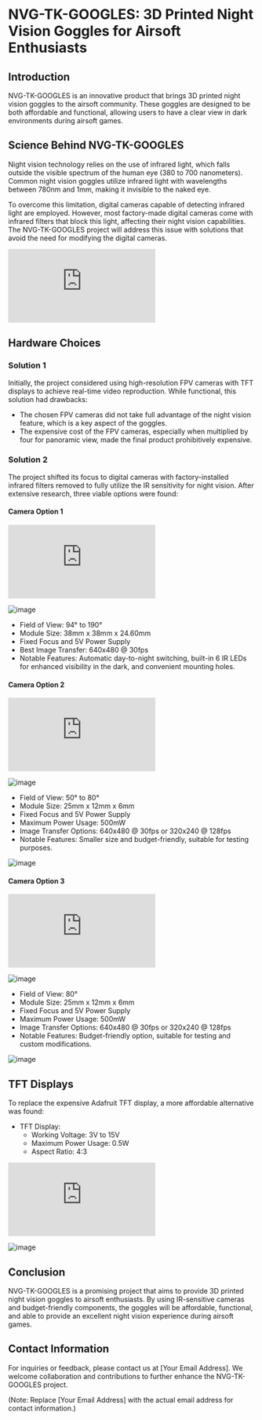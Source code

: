 # NVG-TK-GOOGLES: 3D Printed Night Vision Goggles for Airsoft Enthusiasts

## Introduction

NVG-TK-GOOGLES is an innovative product that brings 3D printed night vision goggles to the airsoft community. These goggles are designed to be both affordable and functional, allowing users to have a clear view in dark environments during airsoft games.

## Science Behind NVG-TK-GOOGLES

Night vision technology relies on the use of infrared light, which falls outside the visible spectrum of the human eye (380 to 700 nanometers). Common night vision goggles utilize infrared light with wavelengths between 780nm and 1mm, making it invisible to the naked eye.

To overcome this limitation, digital cameras capable of detecting infrared light are employed. However, most factory-made digital cameras come with infrared filters that block this light, affecting their night vision capabilities. The NVG-TK-GOOGLES project will address this issue with solutions that avoid the need for modifying the digital cameras.

![NVG-TK-GOOGLES Product](https://pt.aliexpress.com/item/1005004223144753.html?_t=pvid%3A9ecd82ac-5747-4eb7-bf66-0b2aad1abbbd&afTraceInfo=1005004223144753__pc__pcBridgePPC__xxxxxx__1690228233&spm=a2g0o.ppclist.product.mainProduct&gatewayAdapt=glo2bra)

## Hardware Choices

### Solution 1

Initially, the project considered using high-resolution FPV cameras with TFT displays to achieve real-time video reproduction. While functional, this solution had drawbacks:
- The chosen FPV cameras did not take full advantage of the night vision feature, which is a key aspect of the goggles.
- The expensive cost of the FPV cameras, especially when multiplied by four for panoramic view, made the final product prohibitively expensive.

### Solution 2

The project shifted its focus to digital cameras with factory-installed infrared filters removed to fully utilize the IR sensitivity for night vision. After extensive research, three viable options were found:

#### Camera Option 1

![Camera Option 1](https://pt.aliexpress.com/item/1005005338137609.html?spm=a2g0o.productlist.main.15.7ae414631x433U&algo_pvid=4b931d3a-d59c-426e-8473-9e1e93f62575&aem_p4p_detail=202307241308272014997737209960001745738&algo_exp_id=4b931d3a-d59c-426e-8473-9e1e93f62575-7&pdp_npi=3%40dis%21BRL%21241.40%21156.91%21%21%21345.84%21%21%4021227bf916902293079494648d0bdf%2112000032662752561%21sea%21BR%213124747279)

![image](https://github.com/tukacustoms/NVG-TK-GOOGLES/assets/115516996/6a0864f8-a852-4783-93d7-4e615a0da388)

- Field of View: 94° to 190°
- Module Size: 38mm x 38mm x 24.60mm
- Fixed Focus and 5V Power Supply
- Best Image Transfer: 640x480 @ 30fps
- Notable Features: Automatic day-to-night switching, built-in 6 IR LEDs for enhanced visibility in the dark, and convenient mounting holes.

#### Camera Option 2

![Camera Option 2](https://pt.aliexpress.com/item/1005005736297543.html?spm=a2g0o.store_pc_allProduct.8148356.72.492c7808lG1pfg&pdp_npi=3%40dis%21BRL%21R%24%20100%2C35%21R%24%20100%2C35%21%21%21%21%21%402103205216902294463534572e062d%2112000034161150747%21sh%21BR%213124747279)

![image](https://github.com/tukacustoms/NVG-TK-GOOGLES/assets/115516996/9ad65086-853d-4c71-a6b2-2bde5d9ec13b)

- Field of View: 50° to 80°
- Module Size: 25mm x 12mm x 6mm
- Fixed Focus and 5V Power Supply
- Maximum Power Usage: 500mW
- Image Transfer Options: 640x480 @ 30fps or 320x240 @ 128fps
- Notable Features: Smaller size and budget-friendly, suitable for testing purposes.

![image](https://github.com/tukacustoms/NVG-TK-GOOGLES/assets/115516996/e0ed5d04-c573-4402-bf00-17ff5b59f775)

#### Camera Option 3

![Camera Option 3](https://pt.aliexpress.com/item/1005005444124395.html?gatewayAdapt=glo2bra)

![image](https://github.com/tukacustoms/NVG-TK-GOOGLES/assets/115516996/c235ab53-5e9c-495f-804f-4b30c8b40370)

- Field of View: 80°
- Module Size: 25mm x 12mm x 6mm
- Fixed Focus and 5V Power Supply
- Maximum Power Usage: 500mW
- Image Transfer Options: 640x480 @ 30fps or 320x240 @ 128fps
- Notable Features: Budget-friendly option, suitable for testing and custom modifications.

![image](https://github.com/tukacustoms/NVG-TK-GOOGLES/assets/115516996/475247b8-ee2b-405d-baff-d86463ab8024)

## TFT Displays

To replace the expensive Adafruit TFT display, a more affordable alternative was found:

- TFT Display:
  - Working Voltage: 3V to 15V
  - Maximum Power Usage: 0.5W
  - Aspect Ratio: 4:3

![TFT Display](https://pt.aliexpress.com/item/1005004380216204.html?gatewayAdapt=glo2bra)

![image](https://github.com/tukacustoms/NVG-TK-GOOGLES/assets/115516996/c235ab53-5e9c-495f-804f-4b30c8b40370)

## Conclusion

NVG-TK-GOOGLES is a promising project that aims to provide 3D printed night vision goggles to airsoft enthusiasts. By using IR-sensitive cameras and budget-friendly components, the goggles will be affordable, functional, and able to provide an excellent night vision experience during airsoft games.

## Contact Information

For inquiries or feedback, please contact us at [Your Email Address]. We welcome collaboration and contributions to further enhance the NVG-TK-GOOGLES project.

(Note: Replace [Your Email Address] with the actual email address for contact information.)
